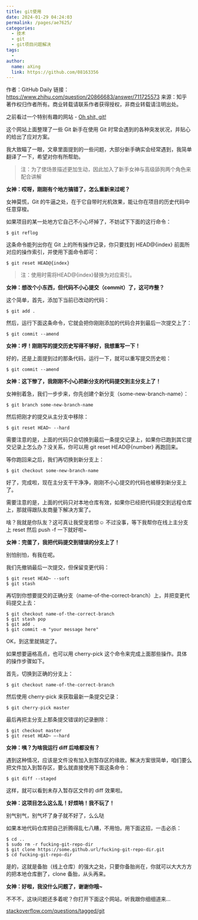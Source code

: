 ```yaml
---
title: git使用
date: 2024-01-29 04:24:03
permalink: /pages/ae7625/
categories:
  - 技术
  - git
  - git项目问题解决
tags:
  - 
author: 
  name: aXing
  link: https://github.com/08163356
---
```


作者：GitHub Daily
链接：https://www.zhihu.com/question/20866683/answer/711725573
来源：知乎
著作权归作者所有。商业转载请联系作者获得授权，非商业转载请注明出处。



之前看过一个特别有趣的网站 - [Oh shit, git!](https://link.zhihu.com/?target=http%3A//ohshitgit.com/)

这个网站上面整理了一些 Git 新手在使用 Git 时常会遇到的各种突发状况，并贴心的给出了应对方案。

我大致瞄了一眼，文章里面提到的一些问题，大部分新手确实会经常遇到，我简单翻译了一下，希望对你有所帮助。

> 注：为了使场景描述更加生动，因此加入了新手女神与高级舔狗两个角色来配合讲解  

<!-- more -->


**女神：哎呀，刚刚有个地方搞错了，怎么重新来过呢？**

女神莫慌，Git 的牛逼之处，在于它自带时光机效果，能让你在项目的历史代码中任意穿梭。

如果项目的某一处地方它自己不小心坏掉了，不妨试下下面的这行命令：

```text
$ git reflog
```

这条命令能列出你在 Git 上的所有操作记录，你只要找到 HEAD@{index} 前面所对应的操作索引，并使用下面命令即可：

```text
$ git reset HEAD@{index}
```

> 注：使用时需将HEAD@{index}替换为对应索引。



**女神：想改个小东西，但代码不小心提交（commit）了，这可咋整？**

这个简单，首先，添加下当前已改动的代码：

```text
$ git add .
```

然后，运行下面这条命令，它就会把你刚刚添加的代码合并到最后一次提交上了：

```text
$ git commit --amend
```



**女神：哼！刚刚写的提交历史写得不够好，我想重写一下！**

好的，还是上面提到过的那条代码，运行一下，就可以重写提交历史啦：

```text
$ git commit --amend
```



**女神：这下惨了，我刚刚不小心把新分支的代码提交到主分支上了！**

女神别着急，我们一步步来，你先创建个新分支（some-new-branch-name）：

```text
$ git branch some-new-branch-name
```

然后把刚才的提交从主分支中移除：

```text
$ git reset HEAD~ --hard
```

需要注意的是，上面的代码只会切换到最后一条提交记录上，如果你已跑到其它提交记录上怎么办？没关系，你可以用 git reset HEAD@{number} 再跑回来。

等你跑回来之后，我们再切换到新分支上：

```text
$ git checkout some-new-branch-name
```

好了，完成啦，现在主分支干干净净，刚刚不小心提交的代码也被移到新分支上了。

需要注意的是，上面的代码只对本地仓库有效，如果你已经把代码提交到远程仓库上，那就得跟队友商量下解决方案了。

啥？我就是你队友？这可真让我受宠若惊☺️ 不过没事，等下我帮你在线上主分支上 reset 然后 push -f 一下就好啦~



**女神：完蛋了，我把代码提交到错误的分支上了！**

别怕别怕，有我在呢。

我们先撤销最后一次提交，但保留变更代码：

```text
$ git reset HEAD~ --soft
$ git stash
```

再切到你想要提交的正确分支（name-of-the-correct-branch）上，并把变更代码提交上去：

```text
$ git checkout name-of-the-correct-branch
$ git stash pop
$ git add .
$ git commit -m "your message here"
```

OK，到这里就搞定了。

如果想要逼格高点，也可以用 cherry-pick 这个命令来完成上面那些操作。具体的操作步骤如下。

首先，切换到正确的分支上：

```text
$ git checkout name-of-the-correct-branch
```

然后使用 cherry-pick 来获取最新一条提交记录：

```text
$ git cherry-pick master
```

最后再把主分支上那条提交错误的记录删除：

```text
$ git checkout master
$ git reset HEAD~ —-hard
```



**女神：咦？为啥我运行 diff 后啥都没有？**

遇到这种情况，应该是文件没有加入到暂存区的缘故。解决方案很简单，咱们要么把文件加入到暂存区，要么就直接使用下面这条命令：

```text
$ git diff --staged
```

这样，就可以看到未存入暂存区文件的 diff 效果啦。



**女神：这项目怎么这么乱！好烦呐！我不玩了！**

别气别气，别气坏了身子就不好了，么么哒  

如果本地代码仓库把自己折腾得乱七八糟，不用怕，用下面这招，一击必杀：

```text
$ cd ..
$ sudo rm -r fucking-git-repo-dir
$ git clone https://some.github.url/fucking-git-repo-dir.git
$ cd fucking-git-repo-dir
```

是的，这就是备胎（线上仓库）的强大之处，只要你备胎尚在，你就可以大大方方的把本地仓库删了，clone 备胎，从头再来。



**女神：好啦，我没什么问题了，谢谢你哦~**

不不不，这块问题还多着呢？你打开下面这个网站，听我跟你细细道来…

[stackoverflow.com/questions/tagged/git](https://link.zhihu.com/?target=https%3A//stackoverflow.com/questions/tagged/git)

